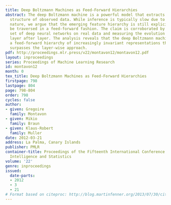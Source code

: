 ```yaml
---
title: Deep Boltzmann Machines as Feed-Forward Hierarchies
abstract: The deep Boltzmann machine is a powerful model that extracts the hierarchical
  structure of observed data. While inference is typically slow due to its undirected
  nature, we argue that the emerging feature hierarchy is still explicit enough to
  be traversed in a feed-forward fashion. The claim is corroborated by training a
  set of deep neural networks on real data and measuring the evolution of the representation
  layer after layer. The analysis reveals that the deep Boltzmann machine produces
  a feed-forward hierarchy of increasingly invariant representations that clearly
  surpasses the layer-wise approach.
pdf: http://proceedings.mlr.press/v22/montavon12/montavon12.pdf
layout: inproceedings
series: Proceedings of Machine Learning Research
id: montavon12
month: 0
tex_title: Deep Boltzmann Machines as Feed-Forward Hierarchies
firstpage: 798
lastpage: 804
page: 798-804
order: 798
cycles: false
author:
- given: Gregoire
  family: Montavon
- given: Mikio
  family: Braun
- given: Klaus-Robert
  family: Muller
date: 2012-03-21
address: La Palma, Canary Islands
publisher: PMLR
container-title: Proceedings of the Fifteenth International Conference on Artificial
  Intelligence and Statistics
volume: '22'
genre: inproceedings
issued:
  date-parts:
  - 2012
  - 3
  - 21
# Format based on citeproc: http://blog.martinfenner.org/2013/07/30/citeproc-yaml-for-bibliographies/
---
```

